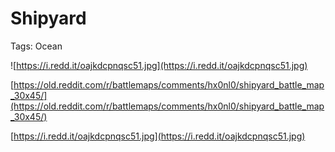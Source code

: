 # Shipyard

Tags: Ocean

![https://i.redd.it/oajkdcpnqsc51.jpg](https://i.redd.it/oajkdcpnqsc51.jpg)

[https://old.reddit.com/r/battlemaps/comments/hx0nl0/shipyard_battle_map_30x45/](https://old.reddit.com/r/battlemaps/comments/hx0nl0/shipyard_battle_map_30x45/)

[https://i.redd.it/oajkdcpnqsc51.jpg](https://i.redd.it/oajkdcpnqsc51.jpg)